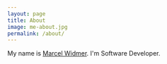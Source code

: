 ```yaml
---
layout: page
title: About
image: me-about.jpg
permalink: /about/
---
```


My name is [Marcel Widmer](https://cv.marcelwidmer.org/). I'm Software Developer. 
